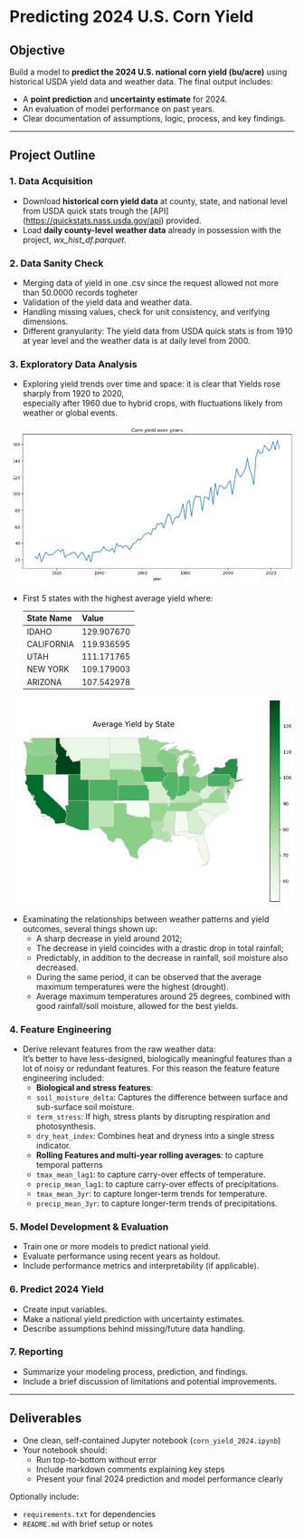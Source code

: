 # Predicting 2024 U.S. Corn Yield  

## Objective

Build a model to **predict the 2024 U.S. national corn yield (bu/acre)** using historical USDA yield data and weather data. The final output includes:

- A **point prediction** and **uncertainty estimate** for 2024.
- An evaluation of model performance on past years.
- Clear documentation of assumptions, logic, process, and key findings.

---

## Project Outline

### 1. Data Acquisition

- Download **historical corn yield data** at county, state, and national level from USDA quick stats trough the [API] (https://quickstats.nass.usda.gov/api) provided.
- Load **daily county-level weather data** already in possession with the project, *wx_hist_df.parquet*.

### 2. Data Sanity Check

- Merging data of yield in one .csv since the request allowed not more than 50.0000 records togheter
- Validation of the yield data and weather data.
- Handling missing values, check for unit consistency, and verifying dimensions.
- Different granyularity: The yield data from USDA quick stats is from 1910 at year level and the weather data is at daily level from 2000. <br>

### 3. Exploratory Data Analysis

- Exploring yield trends over time and space: it is clear that Yields rose sharply from 1920 to 2020, <br>
especially after 1960 due to hybrid crops, with fluctuations likely from weather or global events.

![corn_yield](./images/corn_yield_over_years.png)

- First 5 states with the highest average yield where:
    
    | State Name  | Value      |
    |-------------|------------|
    | IDAHO       | 129.907670 |
    | CALIFORNIA  | 119.936595 |
    | UTAH        | 111.171765 |
    | NEW YORK    | 109.179003 |
    | ARIZONA     | 107.542978 |

![avg_yield](./images/avg_yield_states.png)

- Examinating the relationships between weather patterns and yield outcomes, several things shown up: <br>
    - A sharp decrease in yield around 2012;<br>
    - The decrease in yield coincides with a drastic drop in total rainfall; <br>
    - Predictably, in addition to the decrease in rainfall, soil moisture also decreased. <br>
    - During the same period, it can be observed that the average maximum temperatures were the highest (drought). <br>
    - Average maximum temperatures around 25 degrees, combined with good rainfall/soil moisture, allowed for the best yields. <br>
 
### 4. Feature Engineering

- Derive relevant features from the raw weather data: <br>
It’s better to have less-designed, biologically meaningful features than a lot of noisy or redundant features. For this reason the feature feature engineering included: <br>
    - **Biological and stress features**: <br>
    - `soil_moisture_delta`: Captures the difference between surface and sub-surface soil moisture.
    - `term_stress`: If high, stress plants by disrupting respiration and photosynthesis.
    - `dry_heat_index`: Combines heat and dryness into a single stress indicator. 
    - **Rolling Features and multi-year rolling averages**: to capture temporal patterns <br>
    - `tmax_mean_lag1`: to capture carry-over effects of temperature.
    - `precip_mean_lag1`: to capture carry-over effects of precipitations.
    - `tmax_mean_3yr`: to capture longer-term trends for temperature.
    - `precip_mean_3yr`: to capture longer-term trends of precipitations.


### 5. Model Development & Evaluation

- Train one or more models to predict national yield.
- Evaluate performance using recent years as holdout.
- Include performance metrics and interpretability (if applicable).

### 6. Predict 2024 Yield

- Create input variables.
- Make a national yield prediction with uncertainty estimates.
- Describe assumptions behind missing/future data handling.

### 7. Reporting

- Summarize your modeling process, prediction, and findings.
- Include a brief discussion of limitations and potential improvements.

---

## Deliverables

- One clean, self-contained Jupyter notebook (`corn_yield_2024.ipynb`)
- Your notebook should:
  - Run top-to-bottom without error
  - Include markdown comments explaining key steps
  - Present your final 2024 prediction and model performance clearly

Optionally include:
- `requirements.txt` for dependencies
- `README.md` with brief setup or notes

